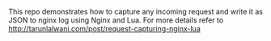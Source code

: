 This repo demonstrates how to capture any incoming request and write it as JSON to nginx log using Nginx and Lua. For more details refer to http://tarunlalwani.com/post/request-capturing-nginx-lua
